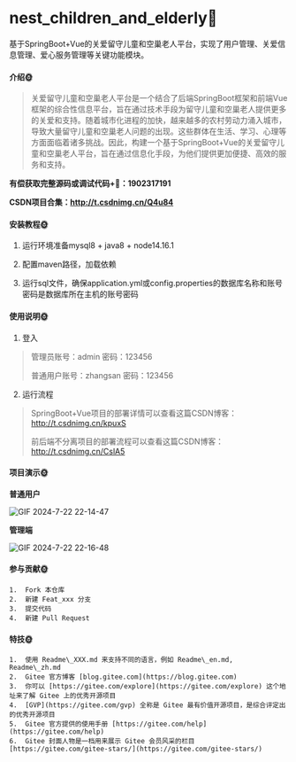 # nest_children_and_elderly🎂

基于SpringBoot+Vue的关爱留守儿童和空巢老人平台，实现了用户管理、关爱信息管理、爱心服务管理等关键功能模块。

#### 介绍🌞

> 关爱留守儿童和空巢老人平台是一个结合了后端SpringBoot框架和前端Vue框架的综合性信息平台，旨在通过技术手段为留守儿童和空巢老人提供更多的关爱和支持。随着城市化进程的加快，越来越多的农村劳动力涌入城市，导致大量留守儿童和空巢老人问题的出现。这些群体在生活、学习、心理等方面面临着诸多挑战。因此，构建一个基于SpringBoot+Vue的关爱留守儿童和空巢老人平台，旨在通过信息化手段，为他们提供更加便捷、高效的服务和支持。

**有偿获取完整源码或调试代码+🐧：1902317191**

**CSDN项目合集：http://t.csdnimg.cn/Q4u84**



#### 安装教程🌞

1. 运行环境准备mysql8 + java8 + node14.16.1

2. 配置maven路径，加载依赖

3. 运行sql文件，确保application.yml或config.properties的数据库名称和账号密码是数据库所在主机的账号密码

#### 使用说明🌞

1. 登入

> 管理员账号：admin	密码：123456
>
> 普通用户账号：zhangsan	密码：123456

2. 运行流程

>  SpringBoot+Vue项目的部署详情可以查看这篇CSDN博客：http://t.csdnimg.cn/kpuxS
>
>  前后端不分离项目的部署流程可以查看这篇CSDN博客：http://t.csdnimg.cn/CslA5

#### 项目演示🌞


**普通用户**

![GIF 2024-7-22 22-14-47](https://github.com/user-attachments/assets/cf5df707-b496-4629-b254-1e2f21585b70)



**管理端**

![GIF 2024-7-22 22-16-48](https://github.com/user-attachments/assets/2372b4e9-5b6b-4425-a78e-f54c10d459b1)



#### 参与贡献🌞

    1.  Fork 本仓库
    2.  新建 Feat_xxx 分支
    3.  提交代码
    4.  新建 Pull Request


#### 特技🌞

    1.  使用 Readme\_XXX.md 来支持不同的语言，例如 Readme\_en.md, Readme\_zh.md
    2.  Gitee 官方博客 [blog.gitee.com](https://blog.gitee.com)
    3.  你可以 [https://gitee.com/explore](https://gitee.com/explore) 这个地址来了解 Gitee 上的优秀开源项目
    4.  [GVP](https://gitee.com/gvp) 全称是 Gitee 最有价值开源项目，是综合评定出的优秀开源项目
    5.  Gitee 官方提供的使用手册 [https://gitee.com/help](https://gitee.com/help)
    6.  Gitee 封面人物是一档用来展示 Gitee 会员风采的栏目 [https://gitee.com/gitee-stars/](https://gitee.com/gitee-stars/)
